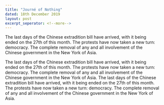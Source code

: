 ```yaml
---
title: "Journé of Nothing"
dated: 18th December 2019
layout: post
excerpt_seperator: <!--more-->
---
```



The last days of the Chinese extradition bill have arrived, with it being ended
 on the 27th of this month. The protests have now taken a new turn: democracy. The complete removal of any and all involvement of the Chinese government in the New York of Asia.

The last days of the Chinese extradition bill have arrived, with it being ended
            on the 27th of this month. The protests have now taken a new turn: democracy. The complete removal of any and all involvement
            of the Chinese government in the New York of Asia.
The last days of the Chinese extradition bill have arrived, with it being ended
            on the 27th of this month. The protests have now taken a new turn: democracy. The complete removal of any and all involvement
            of the Chinese government in the New York of Asia.